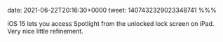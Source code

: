 date: 2021-06-22T20:16:30+0000
tweet: 1407432329023348741
%%%

iOS 15 lets you access Spotlight from the unlocked lock screen on iPad. Very nice little refinement.
